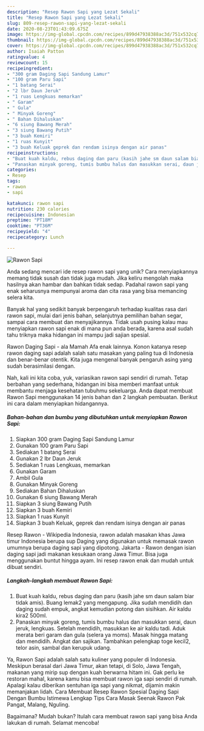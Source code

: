 ```yaml
---
description: "Resep Rawon Sapi yang Lezat Sekali"
title: "Resep Rawon Sapi yang Lezat Sekali"
slug: 809-resep-rawon-sapi-yang-lezat-sekali
date: 2020-08-23T01:43:09.675Z
image: https://img-global.cpcdn.com/recipes/899d47938388ac3d/751x532cq70/rawon-sapi-foto-resep-utama.jpg
thumbnail: https://img-global.cpcdn.com/recipes/899d47938388ac3d/751x532cq70/rawon-sapi-foto-resep-utama.jpg
cover: https://img-global.cpcdn.com/recipes/899d47938388ac3d/751x532cq70/rawon-sapi-foto-resep-utama.jpg
author: Isaiah Patton
ratingvalue: 4
reviewcount: 15
recipeingredient:
- "300 gram Daging Sapi Sandung Lamur"
- "100 gram Paru Sapi"
- "1 batang Serai"
- "2 lbr Daun Jeruk"
- "1 ruas Lengkuas memarkan"
- " Garam"
- " Gula"
- " Minyak Goreng"
- " Bahan Dihaluskan"
- "6 siung Bawang Merah"
- "3 siung Bawang Putih"
- "3 buah Kemiri"
- "1 ruas Kunyit"
- "3 buah Keluak geprek dan rendam isinya dengan air panas"
recipeinstructions:
- "Buat kuah kaldu, rebus daging dan paru (kasih jahe sm daun salam biar tidak amis). Buang lemak2 yang mengapung. Jika sudah mendidih dan daging sudah empuk, angkat kemudian potong dan sisihkan. Air kaldu kira2 500ml."
- "Panaskan minyak goreng, tumis bumbu halus dan masukkan serai, daun jeruk, lengkuas. Setelah mendidih, masukkan ke air kaldu tadi. Aduk merata beri garam dan gula (selera ya moms). Masak hingga matang dan mendidih. Angkat dan sajikan. Tambahkan pelengkap toge kecil2, telor asin, sambal dan kerupuk udang."
categories:
- Resep
tags:
- rawon
- sapi

katakunci: rawon sapi 
nutrition: 230 calories
recipecuisine: Indonesian
preptime: "PT18M"
cooktime: "PT36M"
recipeyield: "4"
recipecategory: Lunch

---
```



![Rawon Sapi](https://img-global.cpcdn.com/recipes/899d47938388ac3d/751x532cq70/rawon-sapi-foto-resep-utama.jpg)

Anda sedang mencari ide resep rawon sapi yang unik? Cara menyiapkannya memang tidak susah dan tidak juga mudah. Jika keliru mengolah maka hasilnya akan hambar dan bahkan tidak sedap. Padahal rawon sapi yang enak seharusnya mempunyai aroma dan cita rasa yang bisa memancing selera kita.

Banyak hal yang sedikit banyak berpengaruh terhadap kualitas rasa dari rawon sapi, mulai dari jenis bahan, selanjutnya pemilihan bahan segar, sampai cara membuat dan menyajikannya. Tidak usah pusing kalau mau menyiapkan rawon sapi enak di mana pun anda berada, karena asal sudah tahu triknya maka hidangan ini mampu jadi sajian spesial.

Rawon Daging Sapi - ala Mamah Afa enak lainnya. Konon katanya resep rawon daging sapi adalah salah satu masakan yang paling tua di Indonesia dan benar-benar otentik. Kita juga mengenal banyak pengaruh asing yang sudah berasimilasi dengan.


Nah, kali ini kita coba, yuk, variasikan rawon sapi sendiri di rumah. Tetap berbahan yang sederhana, hidangan ini bisa memberi manfaat untuk membantu menjaga kesehatan tubuhmu sekeluarga. Anda dapat membuat Rawon Sapi menggunakan 14 jenis bahan dan 2 langkah pembuatan. Berikut ini cara dalam menyiapkan hidangannya.

<!--inarticleads1-->

##### Bahan-bahan dan bumbu yang dibutuhkan untuk menyiapkan Rawon Sapi:

1. Siapkan 300 gram Daging Sapi Sandung Lamur
1. Gunakan 100 gram Paru Sapi
1. Sediakan 1 batang Serai
1. Gunakan 2 lbr Daun Jeruk
1. Sediakan 1 ruas Lengkuas, memarkan
1. Gunakan  Garam
1. Ambil  Gula
1. Gunakan  Minyak Goreng
1. Sediakan  Bahan Dihaluskan
1. Gunakan 6 siung Bawang Merah
1. Siapkan 3 siung Bawang Putih
1. Siapkan 3 buah Kemiri
1. Siapkan 1 ruas Kunyit
1. Siapkan 3 buah Keluak, geprek dan rendam isinya dengan air panas


Resep Rawon - Wikipedia Indonesia, rawon adalah masakan khas Jawa timur Indonesia berupa sup Daging yang digunakan untuk memasak rawon umumnya berupa daging sapi yang dipotong. Jakarta - Rawon dengan isian daging sapi jadi makanan kesukaan orang Jawa Timur. Bisa juga menggunakan buntut hingga ayam. Ini resep rawon enak dan mudah untuk dibuat sendiri. 

<!--inarticleads2-->

##### Langkah-langkah membuat Rawon Sapi:

1. Buat kuah kaldu, rebus daging dan paru (kasih jahe sm daun salam biar tidak amis). Buang lemak2 yang mengapung. Jika sudah mendidih dan daging sudah empuk, angkat kemudian potong dan sisihkan. Air kaldu kira2 500ml.
1. Panaskan minyak goreng, tumis bumbu halus dan masukkan serai, daun jeruk, lengkuas. Setelah mendidih, masukkan ke air kaldu tadi. Aduk merata beri garam dan gula (selera ya moms). Masak hingga matang dan mendidih. Angkat dan sajikan. Tambahkan pelengkap toge kecil2, telor asin, sambal dan kerupuk udang.


Ya, Rawon Sapi adalah salah satu kuliner yang populer di Indonesia. Meskipun berasal dari Jawa Timur, akan tetapi, di Solo, Jawa Tengah, makanan yang mirip sup dengan kuah berwarna hitam ini. Gak perlu ke restoran mahal, karena kamu bisa membuat rawon iga sapi sendiri di rumah. Apalagi kalau diberikan sentuhan iga sapi yang nikmat, dijamin makin memanjakan lidah. Cara Membuat Resep Rawon Spesial Daging Sapi Dengan Bumbu Istimewa Lengkap Tips Cara Masak Seenak Rawon Pak Pangat, Malang, Nguling. 

Bagaimana? Mudah bukan? Itulah cara membuat rawon sapi yang bisa Anda lakukan di rumah. Selamat mencoba!
